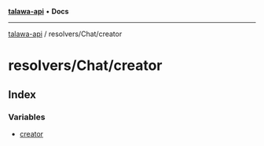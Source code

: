 [**talawa-api**](../../../README.md) • **Docs**

***

[talawa-api](../../../modules.md) / resolvers/Chat/creator

# resolvers/Chat/creator

## Index

### Variables

- [creator](variables/creator.md)
